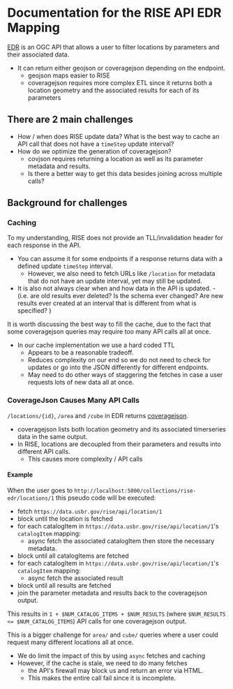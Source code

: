 # Documentation for the RISE API EDR Mapping

[EDR](https://docs.ogc.org/is/19-086r5/19-086r5.html) is an OGC API that allows a user to filter locations by parameters and their associated data.

- It can return either geojson or coveragejson depending on the endpoint.
  - geojson maps easier to RISE
  - coveragejson requires more complex ETL since it returns both a location geometry and the associated results for each of its parameters

## There are 2 main challenges

- How / when does RISE update data? What is the best way to cache an API call that does not have a `timeStep` update interval?
- How do we optimize the generation of coveragejson?
  - covjson requires returning a location as well as its parameter metadata and results.
  - Is there a better way to get this data besides joining across multiple calls?

## Background for challenges

### Caching

To my understanding, RISE does not provide an TLL/invalidation header for each response in the API.

- You can assume it for some endpoints if a response returns data with a defined update `timeStep` interval.
  - However, we also need to fetch URLs like `/location` for metadata that do not have an update interval, yet may still be updated.
- It is also not always clear when and how data in the API is updated. - (i.e. are old results ever deleted? Is the schema ever changed? Are new results ever created at an interval that is different from what is specified?
  )

It is worth discussing the best way to fill the cache, due to the fact that some coveragejson queries may require too many API calls all at once.

- In our cache implementation we use a hard coded TTL
  - Appears to be a reasonable tradeoff.
  - Reduces complexity on our end so we do not need to check for updates or go into the JSON differently for different endpoints.
  - May need to do other ways of staggering the fetches in case a user requests lots of new data all at once.

### CoverageJson Causes Many API Calls

`/locations/{id}`, `/area` and `/cube` in EDR returns [coveragejson](https://covjson.org/).

- coveragejson lists both location geometry and its associated timerseries data in the same output.
- In RISE, locations are decoupled from their parameters and results into different API calls.
  - This causes more complexity / API calls

#### Example

When the user goes to `http://localhost:5000/collections/rise-edr/locations/1` this pseudo code will be executed:

- fetch `https://data.usbr.gov/rise/api/location/1`
- block until the location is fetched
- for each catalogItem in `https://data.usbr.gov/rise/api/location/1`'s `catalogItem` mapping:
  - async fetch the associated catalogItem then store the necessary metadata.
- block until all catalogItems are fetched
- for each catalogItem in `https://data.usbr.gov/rise/api/location/1`'s `catalogItem` mapping:
  - async fetch the associated result
- block until all results are fetched
- join the parameter metadata and results back to the coveragejson output.

This results in `1 + $NUM_CATALOG_ITEMS + $NUM_RESULTS` (where `$NUM_RESULTS <= $NUM_CATALOG_ITEMS`) API calls for one coveragejson output.

This is a bigger challenge for `area/` and `cube/` queries where a user could request many different locations all at once.

- We do limit the impact of this by using `async` fetches and caching
- However, if the cache is stale, we need to do many fetches
  - the API's firewall may block us and return an error via HTML.
  - This makes the entire call fail since it is incomplete.
